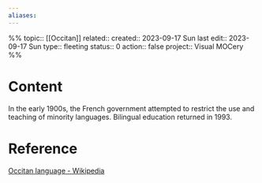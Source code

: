 ```yaml
---
aliases:
---
```

%%
topic:: [[Occitan]]
related:: 
created:: 2023-09-17 Sun 
last edit:: 2023-09-17 Sun 
type:: fleeting
status:: 0
action:: false
project:: Visual MOCery
%%
# Content
In the early 1900s, the French government attempted to restrict the use and teaching of minority languages. Bilingual education returned in 1993.
# Reference
[Occitan language - Wikipedia](https://en.wikipedia.org/wiki/Occitan_language)

